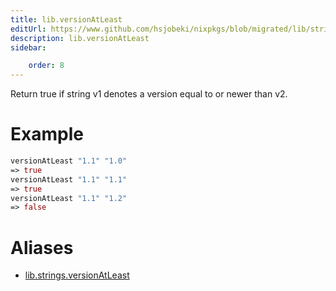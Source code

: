 ```yaml
---
title: lib.versionAtLeast
editUrl: https://www.github.com/hsjobeki/nixpkgs/blob/migrated/lib/strings.nix#L988C20
description: lib.versionAtLeast
sidebar:

    order: 8
---
```


Return true if string v1 denotes a version equal to or newer than v2.

# Example

```nix
versionAtLeast "1.1" "1.0"
=> true
versionAtLeast "1.1" "1.1"
=> true
versionAtLeast "1.1" "1.2"
=> false
```


# Aliases

- [lib.strings.versionAtLeast](/nix-doc-comments/reference/lib/strings/lib-strings-versionatleast)


